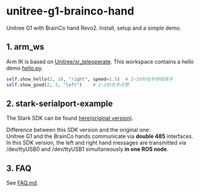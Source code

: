 # unitree-g1-brainco-hand
Unitree G1 with BrainCo hand Revo2. Install, setup and a simple demo.

## 1. arm_ws
Arm IK is based on  [Unitree/xr_teleoperate](https://github.com/unitreerobotics/xr_teleoperate/blob/main/teleop/robot_control/robot_arm_ik.py).
This workspace contains a hello demo [hello.py](https://github.com/BrainCoTech/unitree-g1-brainco-hand/blob/main/arm_ws/src/control_py/control_py/hello.py).
```py
self.show_hello(2, 10, "right", speed=1.5)  # 2~10秒右手持续挥手
self.show_good(2, 3, "left")    # 2~3秒左手点赞
```

## 2. stark-serialport-example
The Stark SDK can be found [here(original version)](https://github.com/BrainCoTech/stark-serialport-example/tree/revo2).  

Difference between this SDK version and the original one:  
Unitree G1 and the BrainCo hands communicate via **double 485** interfaces. In this SDK version, the left and right hand messages are transmitted via /dev/ttyUSB0 and /dev/ttyUSB1 simultaneously **in one ROS node**.

## 3. FAQ
See [FAQ.md](https://github.com/BrainCoTech/unitree-g1-brainco-hand/blob/main/FAQ.md).